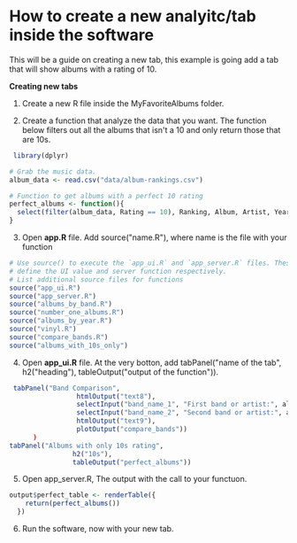 # How to create a new analyitc/tab inside the software
This will be a guide on creating a new tab, this example is going add a tab
that will show albums with a rating of 10.

**Creating new tabs**

1. Create a new R file inside the MyFavoriteAlbums folder.

2. Create a function that analyze the data that you want. The function below filters out all the albums that isn't a 10 and only return those that are 10s.

```r
 library(dplyr)

# Grab the music data.
album_data <- read.csv("data/album-rankings.csv")

# Function to get albums with a perfect 10 rating
perfect_albums <- function(){
  select(filter(album_data, Rating == 10), Ranking, Album, Artist, Year)
}
```

3. Open **app.R** file. Add source("name.R"), where name is the file with your function

```r
# Use source() to execute the `app_ui.R` and `app_server.R` files. These will
# define the UI value and server function respectively.
# List additional source files for functions
source("app_ui.R")
source("app_server.R")
source("albums_by_band.R")
source("number_one_albums.R")
source("albums_by_year.R")
source("vinyl.R")
source("compare_bands.R")
source("albums_with_10s_only")
```
4. Open **app_ui.R** file. At the very botton,
add tabPanel("name of the tab",
h2("heading"),
tableOutput("output of the function")).

```R
 tabPanel("Band Comparison",
                 htmlOutput("text8"),
                 selectInput("band_name_1", "First band or artist:", all_bands),
                 selectInput("band_name_2", "Second band or artist:", all_bands),
                 htmlOutput("text9"),
                 plotOutput("compare_bands"))
      )
tabPanel("Albums with only 10s rating",
                h2("10s"),
                tableOutput("perfect_albums"))
```

5. Open app_server.R, The output with the call to your functuon.

```R
output$perfect_table <- renderTable({
    return(perfect_albums())
  })
```

6. Run the software, now with your new tab.